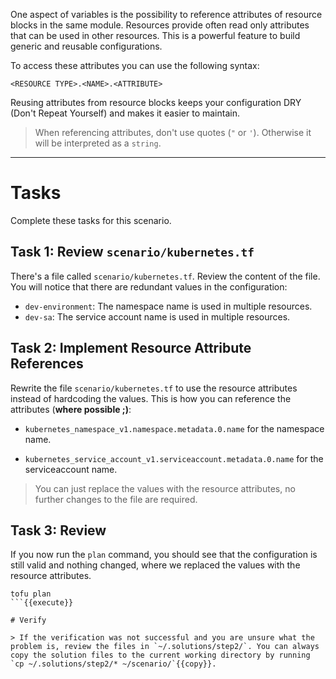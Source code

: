One aspect of variables is the possibility to reference attributes of resource blocks in the same module. Resources provide often read only attributes that can be used in other resources. This is a powerful feature to build generic and reusable configurations.

To access these attributes you can use the following syntax:

```hcl
<RESOURCE TYPE>.<NAME>.<ATTRIBUTE>
```
Reusing attributes from resource blocks keeps your configuration DRY (Don't Repeat Yourself) and makes it easier to maintain.

> When referencing attributes, don't use quotes (`"` or `'`). Otherwise it will be interpreted as a `string`.

<hr>

# Tasks

Complete these tasks for this scenario. 

## Task 1: Review `scenario/kubernetes.tf`

There's a file called `scenario/kubernetes.tf`. Review the content of the file. You will notice that there are redundant values in the configuration:

* `dev-environment`: The namespace name is used in multiple resources.
* `dev-sa`: The service account name is used in multiple resources.

## Task 2: Implement Resource Attribute References

Rewrite the file `scenario/kubernetes.tf` to use the resource attributes instead of hardcoding the values. This is how you can reference the attributes (**where possible ;)**:

* `kubernetes_namespace_v1.namespace.metadata.0.name` for the namespace name.

* `kubernetes_service_account_v1.serviceaccount.metadata.0.name` for the serviceaccount name.

> You can just replace the values with the resource attributes, no further changes to the file are required.

## Task 3: Review

If you now run the `plan` command, you should see that the configuration is still valid and nothing changed, where we replaced the values with the resource attributes.

```shell
tofu plan
```{{execute}}

# Verify

> If the verification was not successful and you are unsure what the problem is, review the files in `~/.solutions/step2/`. You can always copy the solution files to the current working directory by running `cp ~/.solutions/step2/* ~/scenario/`{{copy}}.

